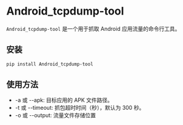 # Android_tcpdump-tool

`Android_tcpdump-tool` 是一个用于抓取 Android 应用流量的命令行工具。

## 安装

```bash
pip install Android_tcpdump-tool
```
<!--还未上传pypi仓库，请等待更新-->

## 使用方法
- -a 或 --apk: 目标应用的 APK 文件路径。
- -t 或 --timeout: 抓包超时时间（秒），默认为 300 秒。
- -o 或 --output: 流量文件存储位置
